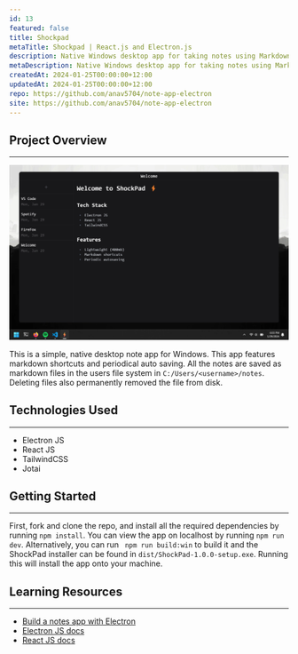```yaml
---
id: 13
featured: false
title: Shockpad
metaTitle: Shockpad | React.js and Electron.js
description: Native Windows desktop app for taking notes using Markdown.
metaDescription: Native Windows desktop app for taking notes using Markdown. Built using React.js and Electron.js.
createdAt: 2024-01-25T00:00:00+12:00
updatedAt: 2024-01-25T00:00:00+12:00
repo: https://github.com/anav5704/note-app-electron
site: https://github.com/anav5704/note-app-electron
---
```


## Project Overview

---

[![Shockpad Demo](./images/shockpad-demo.webp)](https://github.com/anav5704/note-app-electron)

This is a simple, native desktop note app for Windows. This app features markdown shortcuts and periodical auto saving. All the notes are saved as markdown files in the users file system in `C:/Users/<username>/notes`. Deleting files also permanently removed the file from disk.

## Technologies Used

---

-   Electron JS
-   React JS
-   TailwindCSS
-   Jotai

## Getting Started

---

First, fork and clone the repo, and install all the required dependencies by running `npm install`. You can view the app on localhost by running `npm run dev`. Alternatively, you can run ` npm run build:win` to build it and the ShockPad installer can be found in `dist/ShockPad-1.0.0-setup.exe`. Running this will install the app onto your machine.

## Learning Resources

---

-   [Build a notes app with Electron](https://www.youtube.com/watch?v=t8ane4BDyC8)
-   [Electron JS docs](https://www.electronjs.org/docs/latest)
-   [React JS docs](https://legacy.reactjs.org/docs/getting-started.html)
